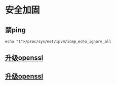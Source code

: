 # 安全加固

## 禁ping

    echo "1">/proc/sys/net/ipv4/icmp_echo_ignore_all
    
## [升级openssl](/os/upgrade/README.md#openssl)

## [升级openssl](/os/upgrade/README.md#openssh)

    